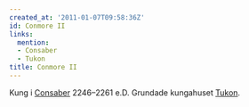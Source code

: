 ```yaml
---
created_at: '2011-01-07T09:58:36Z'
id: Conmore II
links:
  mention:
  - Consaber
  - Tukon
title: Conmore II
---
```


Kung i [Consaber] 2246–2261 e.D. Grundade kungahuset [Tukon].

  [Consaber]: Consaber
  [Tukon]: Tukon
